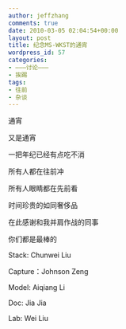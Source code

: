 ```yaml
---
author: jeffzhang
comments: true
date: 2010-03-05 02:04:54+00:00
layout: post
title: 纪念MS-WKST的通宵
wordpress_id: 57
categories:
- ———讨论———
- 挨踢
tags:
- 往前
- 杂谈
---
```


通宵

又是通宵

一把年纪已经有点吃不消

所有人都在往前冲

所有人眼睛都在先前看

时间珍贵的如同奢侈品

在此感谢和我并肩作战的同事

你们都是最棒的

Stack: Chunwei Liu

Capture：Johnson Zeng

Model: Aiqiang Li

Doc: Jia Jia

Lab: Wei Liu
